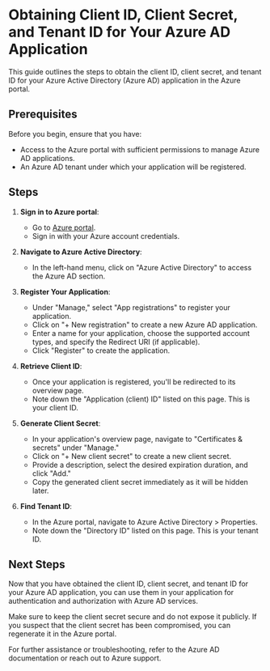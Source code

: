 # Obtaining Client ID, Client Secret, and Tenant ID for Your Azure AD Application

This guide outlines the steps to obtain the client ID, client secret, and tenant ID for your Azure Active Directory (Azure AD) application in the Azure portal.

## Prerequisites

Before you begin, ensure that you have:
- Access to the Azure portal with sufficient permissions to manage Azure AD applications.
- An Azure AD tenant under which your application will be registered.

## Steps

1. **Sign in to Azure portal**:
   - Go to [Azure portal](https://portal.azure.com/).
   - Sign in with your Azure account credentials.

2. **Navigate to Azure Active Directory**:
   - In the left-hand menu, click on "Azure Active Directory" to access the Azure AD section.

3. **Register Your Application**:
   - Under "Manage," select "App registrations" to register your application.
   - Click on "+ New registration" to create a new Azure AD application.
   - Enter a name for your application, choose the supported account types, and specify the Redirect URI (if applicable).
   - Click "Register" to create the application.

4. **Retrieve Client ID**:
   - Once your application is registered, you'll be redirected to its overview page.
   - Note down the "Application (client) ID" listed on this page. This is your client ID.

5. **Generate Client Secret**:
   - In your application's overview page, navigate to "Certificates & secrets" under "Manage."
   - Click on "+ New client secret" to create a new client secret.
   - Provide a description, select the desired expiration duration, and click "Add."
   - Copy the generated client secret immediately as it will be hidden later.

6. **Find Tenant ID**:
   - In the Azure portal, navigate to Azure Active Directory > Properties.
   - Note down the "Directory ID" listed on this page. This is your tenant ID.

## Next Steps

Now that you have obtained the client ID, client secret, and tenant ID for your Azure AD application, you can use them in your application for authentication and authorization with Azure AD services.

Make sure to keep the client secret secure and do not expose it publicly. If you suspect that the client secret has been compromised, you can regenerate it in the Azure portal.

For further assistance or troubleshooting, refer to the Azure AD documentation or reach out to Azure support.
